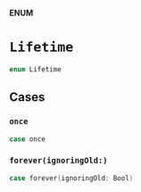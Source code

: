 **ENUM**

# `Lifetime`

```swift
enum Lifetime
```

## Cases
### `once`

```swift
case once
```

### `forever(ignoringOld:)`

```swift
case forever(ignoringOld: Bool)
```
